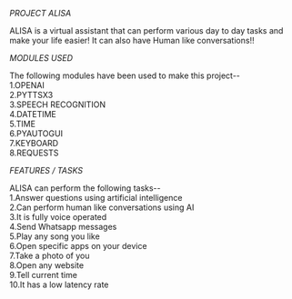 *PROJECT ALISA*

ALISA is a virtual assistant that can perform various day to day tasks and make your life easier!
It can also have Human like conversations!!

*MODULES USED*

The following modules have been used to make this project-- <br />
1.OPENAI <br />
2.PYTTSX3 <br />
3.SPEECH RECOGNITION <br />
4.DATETIME <br />
5.TIME <br />
6.PYAUTOGUI <br />
7.KEYBOARD <br />
8.REQUESTS <br />

*FEATURES / TASKS*

ALISA can perform the following tasks-- <br />
1.Answer questions using artificial intelligence <br />
2.Can perform human like conversations using AI <br />
3.It is fully voice operated <br />
4.Send Whatsapp messages <br />
5.Play any song you like <br />
6.Open specific apps on your device <br />
7.Take a photo of you <br />
8.Open any website <br />
9.Tell current time <br />
10.It has a low latency rate <br />
